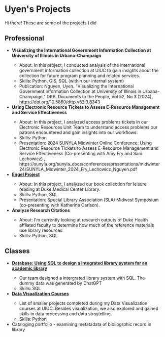 # Uyen's Projects
<p>Hi there! These are some of the projects I did </p>

<h2>Professional</h2>
<ul>
  <li><b>Visualizing the International Government Information Collection at University of Illinois in Urbana-Champaign</b></li>
        <ul>
        <li>About: In this project, I conducted analysis of the international government information collection at UIUC to gain insights about the collection for future program planning and related services.</li>
        <li>Skills: Python, GIS, SQL (within our internal system)</li>
        <li>Publication: Nguyen, Uyen. “Visualizing the International Government Information Collection at University of Illinois in Urbana-Champaign," DttP: Documents to the People, Vol 52, No 3 (2024), https://doi.org/10.5860/dttp.v52i3.8343 </li>
      </ul>
  <li><b>Using Electronic Resource Tickets to Assess E-Resource Management and Service Effectiveness</b></li>
        <ul>
        <li>About: In this project, I analyzed access problems tickets in our Electronic Resources Unit Team to understand access problems our patrons encountered and gain insights into our workflows. </li>
        <li>Skills: Python </li>
        <li>Presentation: 2024 SUNYLA Midwinter Online Conference: Using Electronic Resource Tickets to Assess E-Resource Management and Service Effectiveness (Co-presenting with Amy Fry and Sam Lechowicz) , https://sunyla.org/sunyla_docs/conferences/presentations/midwinter24/SUNYLA_Midwinter_2024_Fry_Lechowicz_Nguyen.pdf </li>
      </ul>
  <li><b><a href = "https://github.com/uyenn2/engel-public"> Engel Project</a></b></li>  
        <ul>
        <li>About: In this project, I analyzed our book collection for leisure reading at Duke Medical Center Library. </li>
        <li>Skills: Python, SQL </li>
        <li>Presentation: Special Library Association (SLA) Midwest Symposium (co-presenting with Katherine Carlson). </li>
      </ul>
  <li><b>Analyze Research Citations</b></li>
        <ul>
        <li>About: I'm currently looking at research outputs of Duke Health affliated faculty to determine how much of the reference materials use library resources. </li>
        <li>Skills: Python, SQL </li>
      </ul>
</ul>

<h2>Classes</h2>
<ul>
  <li><b><a href = "https://github.com/uyenn2/database-design-IS455"> Database: Using SQL to design a integrated library system for an academic library</a></b></li>
      <ul>
        <li> Our team designed a intergrated library system with SQL. The dummy data was generated by ChatGPT </li>
        <li>Skills: SQL </li>
      </ul>
  <li><b><a href = "https://github.com/uyenn2/is455-data-viz">Data Visualization Courses</a></b></li>
        <ul>
        <li> List of smaller projects completed during my Data Visualization courses at UIUC. Besides visualization, we also explored and gained skills in data processing and data stroytelling. </li>
        <li>Skills: Python</li>
      </ul>
  <li>Cataloging portfolio - examining metatadata of bibliogrphic record in library</li>
</ul>
